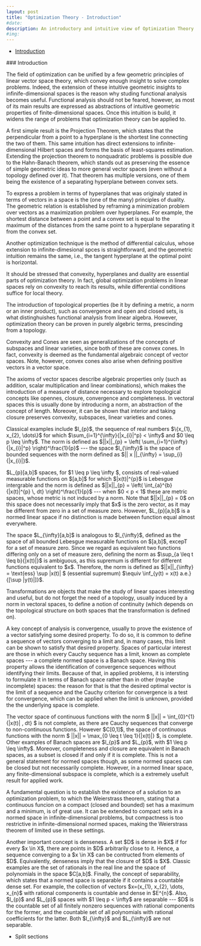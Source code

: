 ```yaml
---
layout: post
title: "Optimization Theory - Introduction"
#date: 
description: An introductory and intuitive view of Optimization Theory
#img:  
---
```


- [Introduction](#introduction)

<a name="introduction"/>
### Introduction

The field of optimization can be unified by a few geometric principles of linear vector space theory, which convey enough insight to solve complex problems. Indeed, the extension of these intuitive geometric insights to infinife-dimensional spaces is the reason why studing functional analysis becomes useful. Functional analysis should not be feared, however, as most of its main results are expressed as abstractions of intuitive geometric properties of finite-dimensional spaces. Once this intuition is build, it widens the range of problems that optimization theory can be applied to. 

A first simple result is the Projection Theorem, which states that the perpendicular from a point to a hyperplane is the shortest line connecting the two of them. This same intuition has direct extensions to infinite-dimensional Hilbert spaces and forms the basis of least-squares estimation. Extending the projection theorem to nonquadratic problems is possible due to the Hahn-Banach theorem, which stands out as preserving the essence of simple geometric ideas to more general vector spaces (even without a topology defined over it). That theorem has multiple versions, one of them being the existence of a separating hyperplane between convex sets.

To express a problem in terms of hyperplanes that was originaly stated in terms of vectors in a space is the (one of the many) principles of duality. The geometric relation is established by reframing a minimization problem over vectors as a maximization problem over hyperplanes. For example, the shortest distance between a point and a convex set is equal to the maximum of the distances from the same point to a hyperplane separating it from the convex set.

Another optimization technique is the method of differential calculus, whose extension to infinite-dimesional spces is straightforward, and the geometric intuition remains the same, i.e., the tangent hyperplane at the optimal point is horizontal.

It should be stressed that convexity, hyperplanes and duality are essential parts of optimization theory. In fact, global optimization problems in linear spaces rely on convexity to reach its results, while differential conditions suffice for local theory.

The introduction of topological properties (be it by defining a metric, a norm or an inner product), such as convergence and open and closed sets, is what distinghuishes functional analysis from linear algebra. However, optimization theory can be proven in purely algebric terms, prescinding from a topology.

Convexity and Cones are seen as generalizations of the concepts of subspaces and linear varieties, since both of these are convex cones. In fact, convexity is deemed as the fundamental algebraic concept of vector spaces. Note, however, convex cones also arise when defining positive vectors in a vector space.

The axioms of vector spaces describe algebraic properties only (such as addition, scalar multiplication and linear combinations), which makes the introduction of a measure of distance necessary to explore topological concepts like opennes, closure, convergence and completeness. In vectoral spaces this is usually done by introducing a norm, an abstraction of the concept of length. Moreover, it can be shown that interior and taking closure preserves convexity, subspaces, linear varieties and cones.

Classical examples include \$l\_{p}\$, the sequence of real numbers \$\\{x\_{1}, x\_{2}, \dots\\}\$ for which \$\sum\_{i=1}^{\infty}{\|x\_{i}\|^p} < \infty\$ and \$0 \leq p \leq \infty\$. The norm is defined as \$\|\|x\|\|_{p} = \left( \sum\_{i=1}^{\infty}{\|x\_{i}\|^p} \right)^\frac{1}{p}\$ --- the space \$l\_{\infty}\$ is the space of bounded sequences with the norm defined as \$\|\| x \|\|\_{\infty} = \sup\_{i}{\|x\_{i}\|}\$. 

\$L\_{p}[a,b]\$ spaces, for \$1 \leq p \leq \infty \$, consists of real-valued measurable functions on \$[a,b]\$ for which \$\|x(t)\|^{p}\$ is Lebesgue intergrable and the norm is defined as \$\|\|x\|\|\_{p} = \left( \int\_{a}^{b}{\|x(t)\|^{p} \\, dt} \right)^\frac{1}{p}\$ --- when \$0 < p < 1\$ these are metric spaces, whose metric is not induced by a norm. Note that \$\|\|x\|\|\_{p} = 0\$ on this space does not necessarily imply that \$x\$ is the zero vector, as it may be different from zero in a set of measure zero. However, \$L\_{p}[a,b]\$ is a normed linear space if no distinction is made between function equal almost everywhere.

The space \$L\_{\infty}[a,b]\$ is analogous to \$l\_{\infty}\$, defined as the space of all bounded Lebesgue measurable functions on \$[a,b]\$, excepT for a set of measure zero. Since we regard as equivalent two functions differing only on a set of measure zero, defining the norm as \$\sup\_{a \leq t \leq b}{\|x(t)\|}\$ is ambiguous, as this supremum is different for different functions equivalent to \$x\$. Therefore, the norm is defined as \$\|\|x\|\|\_{\infty} = \text{ess} \sup \|x(t)\| \$ (essential supremum) \$\equiv \inf\_{y(t) = x(t) a.e.}{[\sup \|y(t)\|]}\$.

Transformations are objects that make the study of linear spaces interesting and useful, but do not forget the need of a topology, usually induced by a norm in vectoral spaces, to define a notion of continuity (which depends on the topological structure on both spaces that the transformation is defined on).

A key concept of analysis is convergence, usually to prove the existence of a vector satisfying some desired property. To do so, it is common to define a sequence of vectors converging to a limit and, in many cases, this limit can be shown to satisfy that desired property. Spaces of particular interest are those in which every Cauchy sequence has a limit, known as complete spaces --- a complete normed space is a Banach space. Having this property allows the identification of convergence sequences without identifying their limits. Because of that, in applied problems, it is intersting to formulate it in terms of Banach space rather than in other (maybe incomplete) spaces: the reason for that is that the desired optimal vector is the limit of a sequence and the Cauchy criterion for convergence is a test for convergence, which can be applied when the limit is unknown, provided the the underlying space is complete.

The vector space of continuous functions with the norm \$ \|\|x\|\| = \int\_{0}^{1}{\|x(t)\| \, dt} \$ is not complete, as there are Cauchy sequences that converge to non-continuous functions. However \$C[0,1]\$, the space of continuous functions with the norm \$ \|\|x\|\| = \max\_{0 \leq t \leq 1}{\|x(t)\|} \$, is complete. Other examples of Banach spaces are \$l\_{p}\$ and \$L\_{p}\$, with \$1 \leq p \leq \infty\$. Moreover, completeness and closure are equivalent in Banach spaces, as a subset is closed if and only if it is complete. This is not a general statement for normed spaces though, as some normed spaces can be closed but not necessarily complete. However, in a normed linear space, any finite-dimensional subspace is complete, which is a extremely usefult result for applied work.

A fundamental question is to establish the existence of a solution to an optimization problem, to which the Weierstrass theorem, stating that a continuous funcion on a compact (closed and bounded) set has a maximum and a minimum, is of great use. It can be extended to compact sets in a normed space in infinite-dimensional problems, but compactness is too restrictive in infinite-dimensional normed spaces, making the Weierstrass theorem of limited use in these settings.

Another important concept is denseness. A set \$D\$ is dense in \$X\$ if for every \$x \in X\$, there are points in \$D\$ arbitrarily close to it. Hence, a sequence converging to a \$x \in X\$ can be contructed from elements of \$D\$. Equivalently, denseness imply that the closure of \$D\$ is \$X\$. Classic examples are the set of rationals in the real line and the space of polynomials in the space \$C[a,b]\$. Finally, the concept of separability, which states that a normed space is separable if it contains a countable dense set. For example, the collection of vectors \$x=(x\_{1}, x\_{2}, \dots, x\_{n}\$ with rational components is countable and dense in \$E^{n}\$. Also, \$l\_{p}\$ and \$L\_{p}\$ spaces with \$1 \leq p < \infty\$ are separable --- \$D\$ is the countable set of all finitely nonzero sequences with rational components for the former, and the countable set of all polynomials with rational coefficients for the latter. Both \$l\_{\infty}\$ and \$L\_{\infty}\$ are not separable.

- Split sections